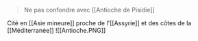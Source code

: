 > Ne pas confondre avec [[Antioche de Pisidie]]

Cité en [[Asie mineure]] proche de l'[[Assyrie]] et des côtes de la [[Méditerranée]]
![[Antioche.PNG]]